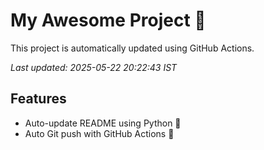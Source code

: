 # My Awesome Project 🚀

This project is automatically updated using GitHub Actions.

_Last updated: 2025-05-22 20:22:43 IST_

## Features
- Auto-update README using Python 🐍
- Auto Git push with GitHub Actions 🤖
